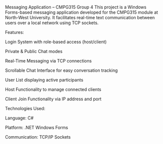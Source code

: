Messaging Application – CMPG315 Group 4
This project is a Windows Forms-based messaging application developed for the CMPG315 module at North-West University. It facilitates real-time text communication between users over a local network using TCP sockets.

Features:

Login System with role-based access (host/client)

Private & Public Chat modes

Real-Time Messaging via TCP connections

Scrollable Chat Interface for easy conversation tracking

User List displaying active participants

Host Functionality to manage connected clients

Client Join Functionality via IP address and port

Technologies Used:

Language: C#

Platform: .NET Windows Forms

Communication: TCP/IP Sockets
